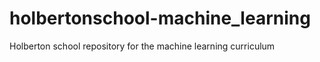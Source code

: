 # holbertonschool-machine_learning

Holberton school repository for the machine learning curriculum
